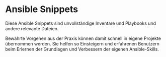 # Ansible Snippets

Diese Ansible Snippets sind unvollständige Inventare und Playbooks und andere relevante Dateien.

Bewährte Vorgehen aus der Praxis können damit schnell in eigene Projekte übernommen werden.
Sie helfen so Einsteigern und erfahrenen Benutzern beim Erlernen der Grundlagen und Verbessern der eigenen Ansible-Skills.

